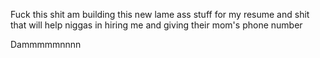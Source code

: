 Fuck this shit am building this new lame ass stuff for my resume and shit that will help niggas in hiring me and giving their mom's phone number 



Dammmmmnnnn
